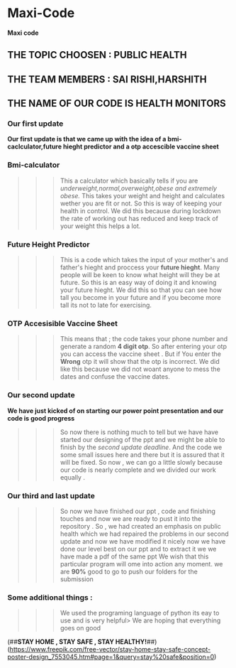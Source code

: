 # Maxi-Code
**Maxi code**
## THE TOPIC CHOOSEN : PUBLIC HEALTH
## THE TEAM MEMBERS  : SAI RISHI,HARSHITH
## THE NAME OF OUR CODE IS HEALTH MONITORS

### Our first update
**Our first update is that we came up with the idea of a bmi-caclculator,future hieght predictor and a otp accescible vaccine sheet**

### Bmi-calculator
>>>This a calculator which basically tells if you are *underweight,normal,overweight,obese and extremely obese.*
>>>This takes your weight and height and calculates wether you are fit or not.
>>>So this is way of keeping your health in control.
>>>We did this because during lockdown the rate of working out has reduced and keep track of your weight this helps a lot.

### Future Height Predictor
>>> This is a code which takes the input of your mother's and father's hieght and proccess your **future hieght**.
>>> Many people will be keen to know what height will they be at future.
>>>So this is an easy way of doing it and knowing your future hieght.
>>> We did this so that you can see how tall you become in your future and if you become more tall its not to late for exercising.

### OTP Accesisible Vaccine Sheet
>>>This means that ; the code takes your phone number and generate a random **4 digit otp**.
>>> So after entering your otp you can access the vaccine sheet .
>>> But if You enter the **Wrong** otp it will show that the otp is incorrect.
>>> We did like this because we did not woant anyone to mess the dates and confuse the vaccine dates.

### Our second update
**We have just kicked of on starting our power point presentation and our code is good progress**
>>>So now there is nothing much to tell but we have have started our designing of the ppt and we might be able to finish by the *second update deadline*.
>>>And the code we some small issues here and there but it is assured that it will be fixed.
>>>So now , we can go a little slowly because our code is nearly complete and we divided our work equally .

### Our third and last update 
>>> So now we have finished our ppt , code and finishing touches and now we are ready to pust it into the repository .
>>> So , we had created an emphasis on public health which we had repaired the problems in our second update and now we have modified it nicely
>>> now we have done our level best on our ppt and to extract it we we have made a pdf of the same ppt 
>>> We wish that this particular program will ome into action any moment.
>>> we are **90%** good to go to push our folders for the submission 

### Some additional things :
>>> We used the programing language of python its eay to use and is very helpful>
>>> We are hoping that everything goes on good

(##**STAY HOME , STAY SAFE , STAY HEALTHY!**##)(https://www.freepik.com/free-vector/stay-home-stay-safe-concept-poster-design_7553045.htm#page=1&query=stay%20safe&position=0)
